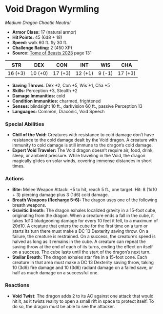 # Void Dragon Wyrmling

*Medium* *Dragon* *Chaotic Neutral*

- **Armor Class:** 17 (natural armor)
- **Hit Points:** 45 (6d8 + 18)
- **Speed:** walk 60 ft. fly 30 ft.
- **Challenge Rating:** 2 (450 XP)
- **Source:** [Tome of Beasts 2023](https://koboldpress.com/kpstore/product/tome-of-beasts-1-2023-edition/) page 131

| STR | DEX | CON | INT | WIS | CHA |
| --- | --- | --- | --- | --- | --- |
| 16 (+3) | 10 (+0) | 17 (+3) | 12 (+1) | 9 (-1) | 17 (+3) |

- **Saving Throws**: Dex +2, Con +5, Wis +1, Cha +5
- **Skills:** Perception +3, Stealth +2
- **Damage Immunities:** cold
- **Condition Immunities:** charmed, frightened
- **Senses:** blindsight 10 ft., darkvision 60 ft., passive Perception 13
- **Languages:** Common, Draconic, Void Speech
### Special Abilities
- **Chill of the Void:** Creatures with resistance to cold damage don’t have resistance to the cold damage dealt by the Void dragon. A creature with immunity to cold damage is still immune to the dragon’s cold damage.
- **Expert Void Traveler:** The Void dragon doesn’t require air, food, drink, sleep, or ambient pressure. While traveling in the Void, the dragon magically glides on solar winds, covering immense distances in short times.
### Actions
- **Bite:** Melee Weapon Attack: +5 to hit, reach 5 ft., one target. Hit: 8 (1d10 + 3) piercing damage plus 3 (1d6) cold damage.
- **Breath Weapons (Recharge 5–6):** The dragon uses one of the following breath weapons.
- **Gravitic Breath:** The dragon exhales localized gravity in a 15-foot cube, originating from the dragon. When a creature ends a fall in the cube, it takes 1d10 bludgeoning damage for every 10 feet it fell, to a maximum of 20d10. A creature that enters the cube for the first time on a turn or starts its turn there must make a DC 13 Dexterity saving throw. On a failure, the creature is restrained. On a success, the creature’s speed is halved as long as it remains in the cube. A creature can repeat the saving throw at the end of each of its turns, ending the effect on itself on a success. The cube lasts until the start of the dragon’s next turn.
- **Stellar Breath:** The dragon exhales star fire in a 15-foot cone. Each creature in that area must make a DC 13 Dexterity saving throw, taking 10 (3d6) fire damage and 10 (3d6) radiant damage on a failed save, or half as much damage on a successful one.
### Reactions
- **Void Twist:** The dragon adds 2 to its AC against one attack that would hit it, as it twists reality to open a small rift in space to protect itself. To do so, the dragon must be able to see the attacker.
